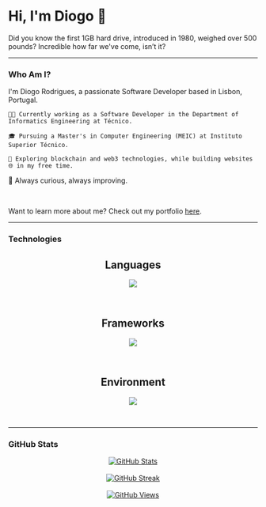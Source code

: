 # Hi, I'm Diogo 👋

Did you know the first 1GB hard drive, introduced in 1980, weighed over 500 pounds? Incredible how far we've come, isn’t it?

---
### Who Am I?

I'm Diogo Rodrigues, a passionate Software Developer based in Lisbon, Portugal.  

    👨‍💻 Currently working as a Software Developer in the Department of Informatics Engineering at Técnico.  
    
    🎓 Pursuing a Master's in Computer Engineering (MEIC) at Instituto Superior Técnico.  
    
    🔗 Exploring blockchain and web3 technologies, while building websites 🌐 in my free time.  

🚀 Always curious, always improving.  

<br>

Want to learn more about me? Check out my portfolio [here](https://diogojarodrigues.github.io/portfolio/).



---

### Technologies

<h2 align="center">Languages</h1>
<p align="center">
  <img src="https://skillicons.dev/icons?i=c,cpp,py,java,javascript,html,css" />
</p>
<br>

<h2 align="center">Frameworks</h1>
<p align="center">
  <img src="https://skillicons.dev/icons?i=react,vue,threejs,spring,rails,flask,postgres,mysql" />
</p>
<br>

<h2 align="center">Environment</h1>
<p align="center">
  <img src="https://skillicons.dev/icons?i=linux,vscode,git,docker,maven,postman" />
</p>
<br>

---
### GitHub Stats

<div align="center">
<a href="https://git.io/stats"><img src="https://github-readme-stats.vercel.app/api?username=diogojarodrigues&show_icons=true&theme=codeSTACKr&bg_color=151515&title_color=fa8100" alt="GitHub Stats" /></a>
</div>
<br>
<div align="center">
<a href="https://git.io/streak-stats"><img src="https://streak-stats.demolab.com?user=diogojarodrigues&theme=dark&hide_border=true" alt="GitHub Streak" /></a>
</div>
<br>
<div align="center">
<a href="https://git.io/streak-stats"><img src="https://komarev.com/ghpvc/?username=diogojarodrigues&style=for-the-badge&color=orange" alt="GitHub Views" /></a>
</div>
